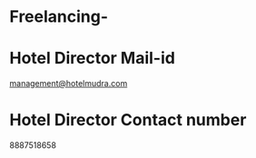 # Freelancing-

# Hotel Director Mail-id
management@hotelmudra.com

# Hotel Director Contact number
8887518658


